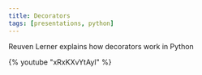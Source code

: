 ```yaml
---
title: Decorators
tags: [presentations, python]
---
```


Reuven Lerner explains how decorators work in Python

{% youtube "xRxKXvYtAyI" %}
